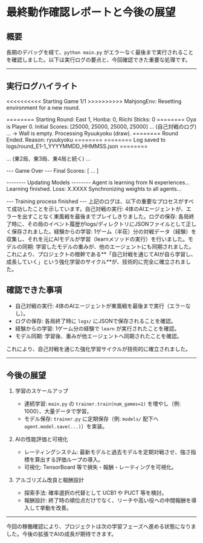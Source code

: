 # 最終動作確認レポートと今後の展望

## 概要
長期のデバッグを経て、`python main.py` がエラーなく最後まで実行されることを確認しました。以下は実行ログの要点と、今回確認できた重要な処理です。

---

## 実行ログハイライト
<<<<<<<<<< Starting Game 1/1 >>>>>>>>>>
MahjongEnv: Resetting environment for a new round.

======== Starting Round: East 1, Honba: 0, Riichi Sticks: 0 ========
Oya is Player 0. Initial Scores: [25000, 25000, 25000, 25000]
...
(自己対戦のログ)
...
-> Wall is empty. Processing Ryuukyoku (draw).
======== Round Ended. Reason: ryuukyoku ========
======== Log saved to logs/round_E1-1_YYYYMMDD_HHMMSS.json ========

... (東2局、東3局、東4局と続く) ...

--- Game Over ---
Final Scores: [ ... ]

-------- Updating Models --------
Agent is learning from N experiences...
Learning finished. Loss: X.XXXX
Synchronizing weights to all agents...

--- Training process finished ---
上記のログは、以下の重要なプロセスがすべて成功したことを示しています。自己対戦の実行: 4体のAIエージェントが、エラーを出すことなく東風戦を最後までプレイしきりました。ログの保存: 各局終了時に、その局のイベント履歴がlogs/ディレクトリにJSONファイルとして正しく保存されました。経験からの学習: 1ゲーム（半荘）分の対戦データ（経験）を収集し、それを元にAIモデルが学習（learnメソッドの実行）を行いました。モデルの同期: 学習したモデルの重みが、他のエージェントにも同期されました。これにより、プロジェクトの根幹である**「自己対戦を通じてAIが自ら学習し、成長していく」という強化学習のサイクル**が、技術的に完全に確立されました。

## 確認できた事項
- 自己対戦の実行: 4体のAIエージェントが東風戦を最後まで実行（エラーなし）。  
- ログの保存: 各局終了時に `logs/` にJSONで保存されることを確認。  
- 経験からの学習: 1ゲーム分の経験で `learn` が実行されたことを確認。  
- モデル同期: 学習後、重みが他エージェントへ同期されたことを確認。  

これにより、自己対戦を通じた強化学習サイクルが技術的に確立されました。

---

## 今後の展望
1. 学習のスケールアップ  
   - 連続学習: `main.py` の `trainer.train(num_games=1)` を増やし（例: 1000）、大量データで学習。  
   - モデル保存: `trainer.py` に定期保存（例: `models/` 配下へ `agent.model.save(...)`）を実装。  

2. AIの性能評価と可視化  
   - レーティングシステム: 最新モデルと過去モデルを定期対戦させ、強さ指標を算出する評価ループの導入。  
   - 可視化: TensorBoard 等で損失・報酬・レーティングを可視化。  

3. アルゴリズム改良と報酬設計  
   - 探索手法: 確率選択の代替として UCB1 や PUCT 等を検討。  
   - 報酬設計: 終了時の順位点だけでなく、リーチや高い役への中間報酬を導入して挙動を改善。  

---

今回の稼働確認により、プロジェクトは次の学習フェーズへ進める状態になりました。今後の拡張でAIの成長が期待できます。